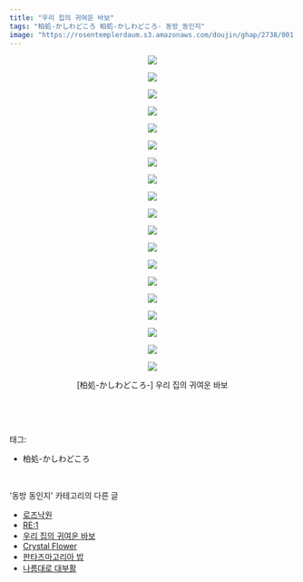 ```yaml
---
title: "우리 집의 귀여운 바보"
tags: "柏処-かしわどころ 柏処-かしわどころ- 동방_동인지"
image: "https://rosentemplerdaum.s3.amazonaws.com/doujin/ghap/2738/001.jpg"
---
```

<div class="article">
<p style="text-align: center; clear: none; float: none;"><img src="{{ site.imgserver10 }}/ghap/2738/001.jpg"/></p>
<p style="text-align: center; clear: none; float: none;"><img src="{{ site.imgserver10 }}/ghap/2738/002.jpg"/></p>
<p style="text-align: center; clear: none; float: none;"><img src="{{ site.imgserver10 }}/ghap/2738/003.jpg"/></p>
<p style="text-align: center; clear: none; float: none;"><img src="{{ site.imgserver10 }}/ghap/2738/004.jpg"/></p>
<p style="text-align: center; clear: none; float: none;"><img src="{{ site.imgserver10 }}/ghap/2738/005.jpg"/></p>
<p style="text-align: center; clear: none; float: none;"><img src="{{ site.imgserver10 }}/ghap/2738/006.jpg"/></p>
<p style="text-align: center; clear: none; float: none;"><img src="{{ site.imgserver10 }}/ghap/2738/007.jpg"/></p>
<p style="text-align: center; clear: none; float: none;"><img src="{{ site.imgserver10 }}/ghap/2738/008.jpg"/></p>
<p style="text-align: center; clear: none; float: none;"><img src="{{ site.imgserver10 }}/ghap/2738/009.jpg"/></p>
<p style="text-align: center; clear: none; float: none;"><img src="{{ site.imgserver10 }}/ghap/2738/010.jpg"/></p>
<p style="text-align: center; clear: none; float: none;"><img src="{{ site.imgserver10 }}/ghap/2738/011.jpg"/></p>
<p style="text-align: center; clear: none; float: none;"><img src="{{ site.imgserver10 }}/ghap/2738/012.jpg"/></p>
<p style="text-align: center; clear: none; float: none;"><img src="{{ site.imgserver10 }}/ghap/2738/013.jpg"/></p>
<p style="text-align: center; clear: none; float: none;"><img src="{{ site.imgserver10 }}/ghap/2738/014.jpg"/></p>
<p style="text-align: center; clear: none; float: none;"><img src="{{ site.imgserver10 }}/ghap/2738/015.jpg"/></p>
<p style="text-align: center; clear: none; float: none;"><img src="{{ site.imgserver10 }}/ghap/2738/016.jpg"/></p>
<p style="text-align: center; clear: none; float: none;"><img src="{{ site.imgserver10 }}/ghap/2738/017.jpg"/></p>
<p style="text-align: center; clear: none; float: none;"><img src="{{ site.imgserver10 }}/ghap/2738/018.jpg"/></p>
<p style="text-align: center; clear: none; float: none;"><img src="{{ site.imgserver10 }}/ghap/2738/019.jpg"/></p>
<p style="text-align: center; clear: none; float: none;">[柏処-かしわどころ-] 우리 집의 귀여운 바보</p>
<p><br/></p>
</div><br/>
<div class="tagTrail">
<p>태그: </p>
<ul>
<li>柏処-かしわどころ</li>
</ul>
</div><br/>
<div class="another">
<p>'동방 동인지' 카테고리의 다른 글</p>
<ul>
<li><a href="/ghap_2740">로즈낙원</a></li>
<li><a href="/ghap_2739">RE:1</a></li>
<li><a href="/ghap_2738">우리 집의 귀여운 바보</a></li>
<li><a href="/ghap_2737">Crystal Flower</a></li>
<li><a href="/ghap_2736">판타즈마고리아 밥</a></li>
<li><a href="/ghap_2735">나름대로 대부활</a></li>
</ul>
</div><br/>
<div class="cb_module cb_fluid">
<div class="cb_wrt cb_profile">
</div><!-- commentList close -->
</div><br/>
